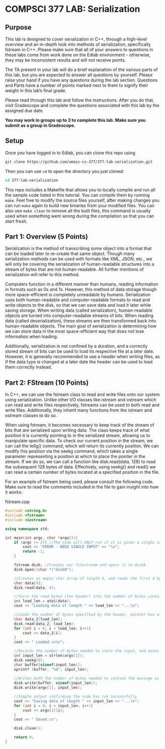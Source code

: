 # COMPSCI 377 LAB: Serialization

## Purpose
This lab is designed to cover serialization in C++, through a high-level overview and an in-depth look into methods of serialization, specifically fstream in C++. Please make sure that all of your answers to questions in these labs come from work done on the Edlab environment - otherwise, they may be inconsistent results and will not receive points.

The TA present in your lab will do a brief explanation of the various parts of this lab, but you are expected to answer all questions by yourself. Please raise your hand if you have any questions during the lab section. Questions and Parts have a number of points marked next to them to signify their weight in this lab’s final grade.

Please read through this lab and follow the instructions. After you do that, visit Gradescope and complete the questions associated with this lab by the assigned due date.

**You may work in groups up to 3 to complete this lab. Make sure you submit as a group in Gradescope.**

## Setup

Once you have logged in to Edlab, you can clone this repo using

```bash
git clone https://github.com/umass-cs-377/377-lab-serialization.git
```

Then you can use `cd` to open the directory you just cloned:

```bash
cd 377-lab-serialization
```

This repo includes a Makefile that allows you to locally compile and run all the sample code listed in this tutorial. You can compile them by running `make`. Feel free to modify the source files yourself, after making changes you can run `make` again to build new binaries from your modified files. You can also use `make clean` to remove all the built files, this command is usually used when something went wrong during the compilation so that you can start fresh.

## Part 1: Overview (5 Points)
Serialization is the method of transcribing some object into a format that can be loaded later to re-create that same object. Though many serialization methods can be used with formats like XML, JSON, etc., we will only be covering the serialization of human-readable structures into a stream of bytes that are not human-readable. All further mentions of serialization will refer to this method.

Computers function in a different manner than humans, reading information in formats such as 0s and 1s. However, this method of data storage though more space-efficient is completely unreadable by humans. Serialization uses both human-readable and computer-readable formats to read and write objects to the disk, so that we can save data and load it later while saving storage. When writing data (called serialization), human-readable objects are turned into computer-readable streams of bits. When reading data (called deserialization), these streams are then transformed back into human-readable objects. The main goal of serialization is determining how we can store data in the most space-efficient way that does not lose information when loading.

Additionally, serialization is not confined by a duration, and a correctly stored stream of bits can be used to load its respective file at a later date. However, it is generally recommended to use a header when writing files, as if the data type is changed at a later date the header can be used to load them correctly instead.
	
## Part 2: FStream (10 Points)
In C++, we can use the fstream class to read and write files onto our system using serialization. Unlike other I/O classes like istream and ostream which can read and write files respectively, fstreams can be used to both read and write files. Additionally, they inherit many functions from the istream and ostream classes to do so.

When using fstream, it becomes necessary to keep track of the stream of bits that are serialized upon writing data. The class keeps track of what position it is currently pointing to in the serialized stream, allowing us to manipulate specific data. To check our current position in the stream, we can call the tellg() command, which will return its currently position. We can modify this position via the seekg command, which takes a single parameter representing a position at which to place the pointer in the stream. If we do so, we can call a function like disk.read(data, 128) to read the subsequent 128 bytes of data. Effectively, using seekg() and read() we can read a certain number of bytes located at a specified position in the file.

For an example of fstream being used, please consult the following code. Make sure to read the comments included in the file to gain insight into how it works:

fstream.cpp
```c++
#include <string.h>
#include <fstream>
#include <iostream>

using namespace std;

int main(int argc, char *argv[]){
	if (argc != 2){ //The code will ONLY run if it is given a single input, which is saved to the file
		cout << "ERROR - NEED SINGLE INPUT" << "\n";
		return -1;
	}

	fstream disk; //Creates our filestream and opens it to disk0
	disk.open((char *)"disk0");

	//Creates an empty char array of length 4, and reads the first 4 bytes of our file.
	char data[4];
	disk.read(data, 4);

	//Turns the read bytes (the header) into the number of bytes containing the message
	int load_len = atoi(data);
	cout << "Loading data of length " << load_len << "...\n";

	//Loads the number of bytes specified by the header, pointer has already moved to the start of the message
	char data_2[load_len];
	disk.read(data_2, load_len);
	for (int i = 0; i < load_len; i++){
		cout << data_2[i];
	}
	cout << " Loaded.\n\n";

	//Records the number of bytes needed to store the input, and moves the filestream's start to the beginning
	int input_len = strlen(argv[1]);
	disk.seekg(0);
	char buffer[sizeof(input_len)];
	sprintf (buffer, "%d", input_len);
	
	//Writes both the number of bytes needed to contain the message as an int header and the message itself
	disk.write(buffer, sizeof(input_len));
	disk.write(argv[1], input_len);

	//Simple output confirming the code has run successfully
	cout << "Saving data of length " << input_len << "...\n";
	for (int i = 0; i < input_len; i++){
		cout << argv[1][i];
	}
	cout << " Saved.\n";

	disk.close();

	return 0;
}
```
